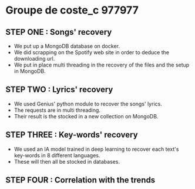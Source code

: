 # Groupe de coste_c 977977



## **STEP ONE** : Songs' recovery
- We put up a MongoDB database on docker.
- We did scrapping on the Spotify web site in order to deduce the downloading url. 
- We put in place multi threading in the recovery of the files and the setup in MongoDB. 


## **STEP TWO** : Lyrics' recovery
- We used Genius' python module to recover the songs' lyrics. 
- The requests are in multi threading. 
- Their result is the stocked in a new collection on MongoDB. 


## **STEP THREE** : Key-words' recovery
- We used an IA model trained in deep learning to recover each text's key-words in 8 different languages. 
- These will then all be stocked in databases. 


## **STEP FOUR** : Correlation with the trends

